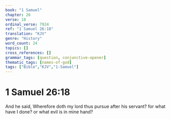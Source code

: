 ```yaml
---
book: "1 Samuel"
chapter: 26
verse: 18
ordinal_verse: 7924
ref: "1 Samuel 26:18"
translation: "KJV"
genre: "History"
word_count: 24
topics: []
cross_references: []
grammar_tags: [question, conjunctive-opener]
thematic_tags: [names-of-god]
tags: ["Bible","KJV","1-Samuel"]
---
```


# 1 Samuel 26:18

And he said, Wherefore doth my lord thus pursue after his servant? for what have I done? or what evil is in mine hand?
